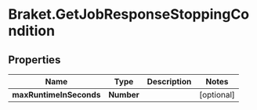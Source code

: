 # Braket.GetJobResponseStoppingCondition

## Properties

Name | Type | Description | Notes
------------ | ------------- | ------------- | -------------
**maxRuntimeInSeconds** | **Number** |  | [optional] 


